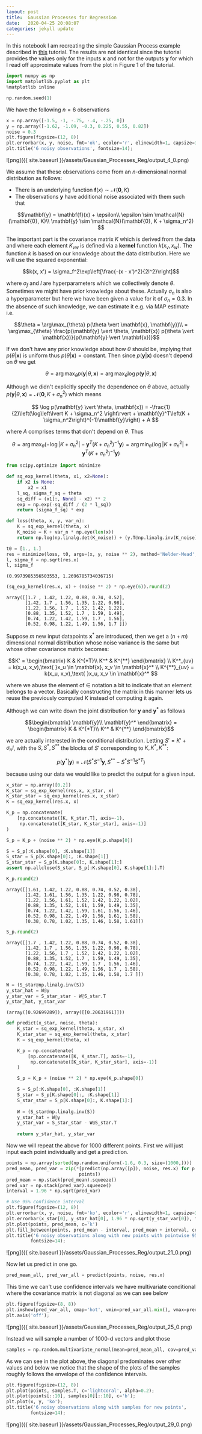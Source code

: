 ```yaml
---
layout: post
title:  Gaussian Processes for Regression
date:   2020-04-25 20:08:07
categories: jekyll update
---
```



In this notebook I am recreating the simple Gaussian Process example described in [this](http://www.robots.ox.ac.uk/~mebden/reports/GPtutorial_old.pdf) tutorial. The results are not identical since the tutorial provides the values only for the inputs $\mathbf{x}$ and not for the outputs $\mathbf{y}$ for which I read off approximate values from the plot in Figure 1 of the tutorial.


```python
import numpy as np
import matplotlib.pyplot as plt
%matplotlib inline
```


```python
np.random.seed(1)
```

We have the following $n = 6$ observations


```python
x = np.array([-1.5, -1, -.75, -.4, -.25, 0])
y = np.array([-1.62, -1.09, -0.3, 0.225, 0.55, 0.82])
noise = 0.3
plt.figure(figsize=(12, 8))
plt.errorbar(x, y, noise, fmt='ok', ecolor='r', elinewidth=1, capsize=3);
plt.title('6 noisy observations', fontsize=14);
```


![png]({{ site.baseurl }}/assets/Gaussian_Processes_Reg/output_4_0.png)


We assume that these observations come from an $n$-dimensional normal distribution as follows:

- There is an underlying function $\mathbf{f}(x) \sim \mathcal{N}(\mathbf{0}, K)$
- The observations $\mathbf{y}$ have additional noise associated with them such that

$$\mathbf{y} = \mathbf{f}(x) + \epsilon\\
\epsilon  \sim \mathcal{N}(\mathbf{0}, K)\\
\mathbf{y} \sim \mathcal{N}(\mathbf{0}, K + \sigma_n^2)
$$

The important part is the covariance matrix $K$ which is derived from the data and where each element $K_{vw}$ is defined via a **kernel** function $k(x_v, x_w)$. The function $k$ is based on our knowledge about the data distribution. Here we will use the squared exponential:

$$k(x, x') = \sigma_f^2\exp\left[\frac{-(x - x')^2}{2l^2}\right]$$

where $\sigma_f$ and $l$ are hyperparameters which we collectively denote $\theta$. Sometimes we might have prior knowledge about these. Actually $\sigma_n$ is also a hyperparameter but here we have been given a value for it of $\sigma_n = 0.3$. In the absence of such knowledge, we can estimate it e.g. via MAP estimate i.e.

$$\theta = \arg\max_{\theta} p(\theta \vert \mathbf{x}, \mathbf{y})\\
= \arg\max_{\theta} \frac{p(\mathbf{y} \vert \theta, \mathbf{x}) p(\theta \vert \mathbf{x})}{p(\mathbf{y} \vert \mathbf{x})}$$

If we don't have any prior knowledge about how $\theta$ should be, implying that $p(\theta \vert \mathbf{x})$ is uniform thus $p(\theta \vert \mathbf{x}) = \text{constant}$. Then since $p(\mathbf{y} \vert \mathbf{x})$ doesn't depend on $\theta$ we get

$$\theta = \arg\max_{\theta} p(\mathbf{y} \vert \theta, \mathbf{x}) = \arg\max_{\theta} \log p(\mathbf{y} \vert \theta, \mathbf{x})$$

Although we didn't explicitly specify the dependence on $\theta$ above, actually $p(\mathbf{y} \vert \theta, \mathbf{x}) = \mathcal{N}(\mathbf{0}, K + \sigma_n^2)$ which means 

$$ \log p(\mathbf{y} \vert \theta, \mathbf{x}) = 
-\frac{1}{2}\left(\log\left\lvert K + \sigma_n^2 \right\rvert  + \mathbf{y}^T\left(K + \sigma_n^2\right)^{-1}\mathbf{y}\right) + A
$$

where $A$ comprises terms that don't depend on $\theta$. Thus

$$\theta = \arg\max_{\theta}\left(-\log\left\lvert K + \sigma_n^2 \right\rvert  - \mathbf{y}^T\left(K + \sigma_n^2\right)^{-1}\mathbf{y}\right) = \arg\min_{\theta}\left(\log\left\lvert K + \sigma_n^2 \right\rvert  + \mathbf{y}^T\left(K + \sigma_n^2\right)^{-1}\mathbf{y}\right)$$


```python
from scipy.optimize import minimize
```


```python
def sq_exp_kernel(theta, x1, x2=None):
    if x2 is None:
        x2 = x1
    l_sq, sigma_f_sq = theta
    sq_diff = (x1[:, None] - x2) ** 2
    exp = np.exp(-sq_diff / (2 * l_sq))
    return (sigma_f_sq) * exp

def loss(theta, x, y, var_n):
    K = sq_exp_kernel(theta, x)
    K_noise = K + var_n * np.eye(len(x))
    return np.log(np.linalg.det(K_noise)) + (y.T@np.linalg.inv(K_noise))@y  
```


```python
t0 = [1., 1.]
res = minimize(loss, t0, args=(x, y, noise ** 2), method='Nelder-Mead', tol=1e-10)
l, sigma_f = np.sqrt(res.x)
l, sigma_f
```




    (0.9973985356503553, 1.2696785734036715)




```python
(sq_exp_kernel(res.x, x) + (noise ** 2) * np.eye(6)).round(2)
```




    array([[1.7 , 1.42, 1.22, 0.88, 0.74, 0.52],
           [1.42, 1.7 , 1.56, 1.35, 1.22, 0.98],
           [1.22, 1.56, 1.7 , 1.52, 1.42, 1.22],
           [0.88, 1.35, 1.52, 1.7 , 1.59, 1.49],
           [0.74, 1.22, 1.42, 1.59, 1.7 , 1.56],
           [0.52, 0.98, 1.22, 1.49, 1.56, 1.7 ]])



Suppose $m$ new input datapoints $\mathbf{x}^*$ are introduced, then we get a $(n + m)$ dimensional normal distribution whose noise variance is the same but whose other covariance matrix becomes:

$$K' = \begin{bmatrix}
K & K^{*T}\\
K^* & K^{**}
\end{bmatrix} \\
K^*_{uv} = k(x_u, x_v),\text{ }x_u \in \mathbf{x}, x_v \in \mathbf{x}^* \\
K^{**}_{uv} = k(x_u, x_v),\text{ }x_u, x_v \in \mathbf{x}^*
$$

where we abuse the element of $\in$ notation a bit to indicate that an element belongs to a vector. Basically constructing the matrix in this manner lets us reuse the previously computed $K$ instead of computing it again. 

Although we can write down the joint distribution for $\mathbf{y}$ and $\mathbf{y^*}$ as follows

$$\begin{bmatrix}
\mathbf{y}\\
\mathbf{y}^*
\end{bmatrix}  = 
\begin{bmatrix}
K & K^{*T}\\
K^* & K^{**}
\end{bmatrix}$$


we are actually interested in the conditional distribution. Letting $S' = K' + \sigma_nI$, with the $S, S^{*}, S^{**}$ the blocks of $S'$ corresponding to $K, K^{*}, K^{**}$:

$$p(\mathbf{y}^* | \mathbf{y}) = \mathcal{N}\left(S^*S^{-1}\mathbf{y}, S^{**} - S^{*}S^{-1}S^{*T}\right)$$


because using our data we would like to predict the output for a given input.


```python
x_star = np.array([0.2])
K_star = sq_exp_kernel(res.x, x_star, x)
K_star_star = sq_exp_kernel(res.x, x_star)
K = sq_exp_kernel(res.x, x)

K_p = np.concatenate(
    [np.concatenate([K, K_star.T], axis=-1),
     np.concatenate([K_star, K_star_star], axis=-1)]
)

S_p = K_p + (noise ** 2) * np.eye(K_p.shape[0])

S = S_p[:K.shape[0], :K.shape[1]]
S_star = S_p[K.shape[0]:, :K.shape[1]]
S_star_star = S_p[K.shape[0]:, K.shape[1]:]
assert np.allclose(S_star, S_p[:K.shape[0], K.shape[1]:].T)
```


```python
K_p.round(2)
```




    array([[1.61, 1.42, 1.22, 0.88, 0.74, 0.52, 0.38],
           [1.42, 1.61, 1.56, 1.35, 1.22, 0.98, 0.78],
           [1.22, 1.56, 1.61, 1.52, 1.42, 1.22, 1.02],
           [0.88, 1.35, 1.52, 1.61, 1.59, 1.49, 1.35],
           [0.74, 1.22, 1.42, 1.59, 1.61, 1.56, 1.46],
           [0.52, 0.98, 1.22, 1.49, 1.56, 1.61, 1.58],
           [0.38, 0.78, 1.02, 1.35, 1.46, 1.58, 1.61]])




```python
S_p.round(2)
```




    array([[1.7 , 1.42, 1.22, 0.88, 0.74, 0.52, 0.38],
           [1.42, 1.7 , 1.56, 1.35, 1.22, 0.98, 0.78],
           [1.22, 1.56, 1.7 , 1.52, 1.42, 1.22, 1.02],
           [0.88, 1.35, 1.52, 1.7 , 1.59, 1.49, 1.35],
           [0.74, 1.22, 1.42, 1.59, 1.7 , 1.56, 1.46],
           [0.52, 0.98, 1.22, 1.49, 1.56, 1.7 , 1.58],
           [0.38, 0.78, 1.02, 1.35, 1.46, 1.58, 1.7 ]])




```python
W = (S_star@np.linalg.inv(S))
y_star_hat = W@y
y_star_var = S_star_star - W@S_star.T
y_star_hat, y_star_var
```




    (array([0.92699289]), array([[0.20631961]]))




```python
def predict(x_star, noise, theta):
    K_star = sq_exp_kernel(theta, x_star, x)
    K_star_star = sq_exp_kernel(theta, x_star)
    K = sq_exp_kernel(theta, x)

    K_p = np.concatenate(
        [np.concatenate([K, K_star.T], axis=-1),
         np.concatenate([K_star, K_star_star], axis=-1)]
    )

    S_p = K_p + (noise ** 2) * np.eye(K_p.shape[0])

    S = S_p[:K.shape[0], :K.shape[1]]
    S_star = S_p[K.shape[0]:, :K.shape[1]]
    S_star_star = S_p[K.shape[0]:, K.shape[1]:]
    
    W = (S_star@np.linalg.inv(S))
    y_star_hat = W@y
    y_star_var = S_star_star - W@S_star.T
    
    return y_star_hat, y_star_var
```

Now we will repeat the above for 1000 different points. First we will just input each point individually and get a prediction.


```python
points = np.array(sorted(np.random.uniform(-1.6, 0.3, size=(1000,))))
pred_mean, pred_var = zip(*[predict(np.array([p]), noise, res.x) for p in 
                           points])
pred_mean = np.stack(pred_mean).squeeze()
pred_var = np.stack(pred_var).squeeze()
interval = 1.96 * np.sqrt(pred_var)
```


```python
# Use 95% confidence interval
plt.figure(figsize=(12, 8))
plt.errorbar(x, y, noise, fmt='ko', ecolor='r', elinewidth=1, capsize=3);
plt.errorbar(x_star[0], y_star_hat[0], 1.96 * np.sqrt(y_star_var[0]), fmt='bo', ecolor='lightgreen')
plt.plot(points, pred_mean, c='k')
plt.fill_between(points, pred_mean - interval, pred_mean + interval, color='red', alpha=0.2)
plt.title('6 noisy observations along with new points with pointwise 95% confidence intervals',
         fontsize=14);

```


![png]({{ site.baseurl }}/assets/Gaussian_Processes_Reg/output_21_0.png)


Now let us predict in one go.


```python
pred_mean_all, pred_var_all = predict(points, noise, res.x)
```

This time we can't use confidence intervals we have multivariate conditional where the covariance matrix is not diagonal as we can see below


```python
plt.figure(figsize=(8, 8))
plt.imshow(pred_var_all, cmap='hot', vmin=pred_var_all.min(), vmax=pred_var_all.max());
plt.axis('off');
```


![png]({{ site.baseurl }}/assets/Gaussian_Processes_Reg/output_25_0.png)


Instead we will sample a number of 1000-d vectors and plot those


```python
samples = np.random.multivariate_normal(mean=pred_mean_all, cov=pred_var_all, size=(100,))
```

As we can see in the plot above, the diagonal predominates over other values and below we notice that the shape of the plots of the samples roughly follows the envelope of the confidence intervals.


```python
plt.figure(figsize=(12, 8))
plt.plot(points, samples.T, c='lightcoral', alpha=0.2);
plt.plot(points[::10], samples[0][::10], c='b');
plt.plot(x, y, 'ko');
plt.title('6 noisy observations along with samples for new points',
         fontsize=14);
```


![png]({{ site.baseurl }}/assets/Gaussian_Processes_Reg/output_29_0.png)

